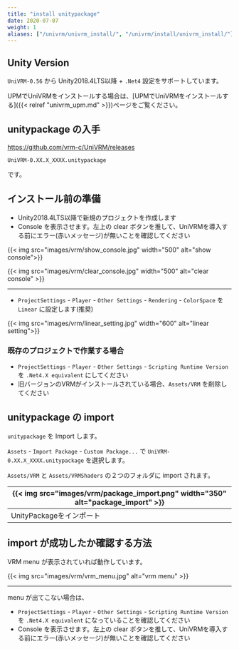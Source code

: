 ```yaml
---
title: "install unitypackage"
date: 2020-07-07
weight: 1
aliases: ["/univrm/univrm_install/", "/univrm/install/univrm_install/"]
---
```


## Unity Version

`UniVRM-0.56` から
Unity2018.4LTS以降 + `.Net4` 設定をサポートしています。

UPMでUniVRMをインストールする場合は、[UPMでUniVRMをインストールする]({{< relref "univrm_upm.md" >}})ページをご覧ください。

## unitypackage の入手

https://github.com/vrm-c/UniVRM/releases

`UniVRM-0.XX.X_XXXX.unitypackage`

です。

## インストール前の準備

* Unity2018.4LTS以降で新規のプロジェクトを作成します
* Console を表示させます。左上の clear ボタンを推して、UniVRMを導入する前にエラー(赤いメッセージ)が無いことを確認してください

{{< img src="images/vrm/show_console.jpg"  width="500" alt="show console">}}

{{< img src="images/vrm/clear_console.jpg" width="500" alt="clear console" >}}
<hr>

* `ProjectSettings` - `Player` - `Other Settings` - `Rendering` - `ColorSpace` を `Linear` に設定します(推奨)

{{< img src="images/vrm/linear_setting.jpg" width="600" alt="linear setting">}}

### 既存のプロジェクトで作業する場合

* `ProjectSettings` - `Player` - `Other Settings` - `Scripting Runtime Version` を `.Net4.X equivalent` にしてください
* 旧バージョンのVRMがインストールされている場合、`Assets/VRM` を削除してください

## unitypackage の import

`unitypackage` を Import します。

`Assets` - `Import Package` - `Custom Package...` で `UniVRM-0.XX.X_XXXX.unitypackage` を選択します。

`Assets/VRM` と `Assets/VRMShaders` の２つのフォルダに import されます。

|{{< img src="images/vrm/package_import.png" width="350" alt="package_import" >}}|
|-----|
|UnityPackageをインポート|

## import が成功したか確認する方法

VRM menu が表示されていれば動作しています。

{{< img src="images/vrm/vrm_menu.jpg" alt="vrm menu" >}}
<hr>

menu が出てこない場合は、

* `ProjectSettings` - `Player` - `Other Settings` - `Scripting Runtime Version` を `.Net4.X equivalent` になっていることを確認してください
* Console を表示させます。左上の clear ボタンを推して、UniVRMを導入する前にエラー(赤いメッセージ)が無いことを確認してください



